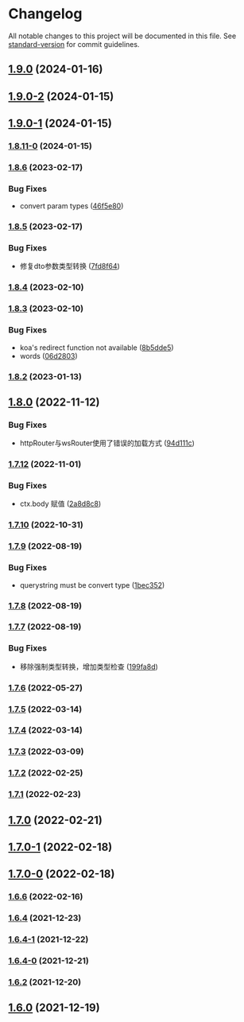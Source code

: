 # Changelog

All notable changes to this project will be documented in this file. See [standard-version](https://github.com/conventional-changelog/standard-version) for commit guidelines.

## [1.9.0](https://github.com/koatty/koatty_router/compare/v1.9.0-2...v1.9.0) (2024-01-16)

## [1.9.0-2](https://github.com/koatty/koatty_router/compare/v1.9.0-1...v1.9.0-2) (2024-01-15)

## [1.9.0-1](https://github.com/koatty/koatty_router/compare/v1.8.6...v1.9.0-1) (2024-01-15)

### [1.8.11-0](https://github.com/koatty/koatty_router/compare/v1.8.6...v1.8.11-0) (2024-01-15)

### [1.8.6](https://github.com/koatty/koatty_router/compare/v1.8.5...v1.8.6) (2023-02-17)


### Bug Fixes

* convert param types ([46f5e80](https://github.com/koatty/koatty_router/commit/46f5e80a6bd35d6b77e20fa36fe46971f67be0b9))

### [1.8.5](https://github.com/koatty/koatty_router/compare/v1.8.4...v1.8.5) (2023-02-17)


### Bug Fixes

* 修复dto参数类型转换 ([7fd8f64](https://github.com/koatty/koatty_router/commit/7fd8f642c8094e2f93ce1cd50bb91b56043e71d3))

### [1.8.4](https://github.com/koatty/koatty_router/compare/v1.8.3...v1.8.4) (2023-02-10)

### [1.8.3](https://github.com/koatty/koatty_router/compare/v1.8.2...v1.8.3) (2023-02-10)


### Bug Fixes

*  koa's redirect function not available ([8b5dde5](https://github.com/koatty/koatty_router/commit/8b5dde52870f5b331cb8da8881c0774875a79ef2))
* words ([06d2803](https://github.com/koatty/koatty_router/commit/06d28038a9140e509b9bd3bb083ee2503d2b0f75))

### [1.8.2](https://github.com/koatty/koatty_router/compare/v1.8.0...v1.8.2) (2023-01-13)

## [1.8.0](https://github.com/koatty/koatty_router/compare/v1.7.12...v1.8.0) (2022-11-12)


### Bug Fixes

* httpRouter与wsRouter使用了错误的加载方式 ([94d111c](https://github.com/koatty/koatty_router/commit/94d111cc321d80b3098a3abcb999ca64d0cc4f95))

### [1.7.12](https://github.com/koatty/koatty_router/compare/v1.7.10...v1.7.12) (2022-11-01)


### Bug Fixes

* ctx.body 赋值 ([2a8d8c8](https://github.com/koatty/koatty_router/commit/2a8d8c8d4e8615777f50dc4ccaf331e4f10bc66b))

### [1.7.10](https://github.com/koatty/koatty_router/compare/v1.7.9...v1.7.10) (2022-10-31)

### [1.7.9](https://github.com/koatty/koatty_router/compare/v1.7.8...v1.7.9) (2022-08-19)


### Bug Fixes

* querystring must be convert type ([1bec352](https://github.com/koatty/koatty_router/commit/1bec3528a4f29d398a3158a25bcab4824e483433))

### [1.7.8](https://github.com/koatty/koatty_router/compare/v1.7.7...v1.7.8) (2022-08-19)

### [1.7.7](https://github.com/koatty/koatty_router/compare/v1.7.6...v1.7.7) (2022-08-19)


### Bug Fixes

* 移除强制类型转换，增加类型检查 ([199fa8d](https://github.com/koatty/koatty_router/commit/199fa8d16a3a8bc271f445e8a39a7e760afa982b))

### [1.7.6](https://github.com/koatty/koatty_router/compare/v1.7.5...v1.7.6) (2022-05-27)

### [1.7.5](https://github.com/koatty/koatty_router/compare/v1.7.4...v1.7.5) (2022-03-14)

### [1.7.4](https://github.com/koatty/koatty_router/compare/v1.7.3...v1.7.4) (2022-03-14)

### [1.7.3](https://github.com/koatty/koatty_router/compare/v1.7.2...v1.7.3) (2022-03-09)

### [1.7.2](https://github.com/koatty/koatty_router/compare/v1.7.1...v1.7.2) (2022-02-25)

### [1.7.1](https://github.com/koatty/koatty_router/compare/v1.7.0...v1.7.1) (2022-02-23)

## [1.7.0](https://github.com/koatty/koatty_router/compare/v1.7.0-1...v1.7.0) (2022-02-21)

## [1.7.0-1](https://github.com/koatty/koatty_router/compare/v1.7.0-0...v1.7.0-1) (2022-02-18)

## [1.7.0-0](https://github.com/koatty/koatty_router/compare/v1.6.6...v1.7.0-0) (2022-02-18)

### [1.6.6](https://github.com/koatty/koatty_router/compare/v1.6.4...v1.6.6) (2022-02-16)

### [1.6.4](https://github.com/koatty/koatty_router/compare/v1.6.4-1...v1.6.4) (2021-12-23)

### [1.6.4-1](https://github.com/koatty/koatty_router/compare/v1.6.4-0...v1.6.4-1) (2021-12-22)

### [1.6.4-0](https://github.com/koatty/koatty_router/compare/v1.6.2...v1.6.4-0) (2021-12-21)

### [1.6.2](https://github.com/koatty/koatty_router/compare/v1.6.0...v1.6.2) (2021-12-20)

## [1.6.0](https://github.com/koatty/koatty_router/compare/v1.5.16...v1.6.0) (2021-12-19)
